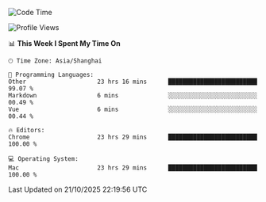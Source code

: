 <!--START_SECTION:waka-->
![Code Time](http://img.shields.io/badge/Code%20Time-4%2C547%20hrs%2026%20mins-blue)

![Profile Views](http://img.shields.io/badge/Profile%20Views-4-blue)

📊 **This Week I Spent My Time On** 

```text
🕑︎ Time Zone: Asia/Shanghai

💬 Programming Languages: 
Other                    23 hrs 16 mins      █████████████████████████   99.07 % 
Markdown                 6 mins              ░░░░░░░░░░░░░░░░░░░░░░░░░   00.49 % 
Vue                      6 mins              ░░░░░░░░░░░░░░░░░░░░░░░░░   00.44 % 

🔥 Editors: 
Chrome                   23 hrs 29 mins      █████████████████████████   100.00 % 

💻 Operating System: 
Mac                      23 hrs 29 mins      █████████████████████████   100.00 % 
```


 Last Updated on 21/10/2025 22:19:56 UTC
<!--END_SECTION:waka-->